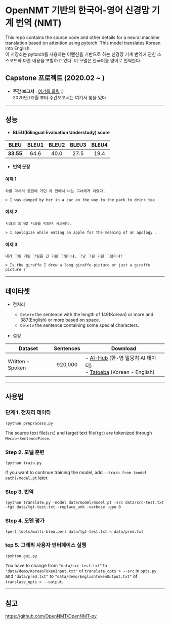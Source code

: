 # OpenNMT 기반의 한국어-영어 신경망 기계 번역 (NMT)
This repo contains the source code and other details for a neural machine translation based on attention using pytorch. This model translates Korean into English.   
이 저장소는 pytorch를 사용하는 어텐션을 기반으로 하는 신경망 기계 번역에 관한 소스코드와 다른 내용을 포함하고 있다. 이 모델은 한국어를 영어로 번역한다. 

## Capstone 프로젝트 (2020.02 ~ )
* **주간 보고서** : [여기를 클릭](https://github.com/SoYoungCho/Korean-English-NMT/wiki/Weekly-Report-%231) :)  
2020년 02월 부터 주간보고서는 여기서 찾을 있다.

---

## 성능

* **BLEU(Bilingual Evaluation Understudy) score** 

| BLEU | BLEU1 | BLEU2 | BLEU3 | BLEU4 | 
|---|:---:|:---:|:---:|:---:|
| **33.55** | 64.6 | 40.0 | 27.5 | 19.4 | 

* **번역 문장**  

#### 예제 1 
```
차를 마시러 공원에 가던 차 안에서 나는 그녀에게 차였다.
```
```
> I was dumped by her in a car on the way to the park to drink tea .  
```
#### 예제 2  
```
사과의 의미로 사과를 먹으며 사과했다.
```
```
> I apologize while eating an apple for the meaning of an apology .
```
#### 예제 3
```
내가 그린 기린 그림은 긴 기린 그림이냐, 그냥 그린 기린 그림이냐?
```
```
> Is the giraffe I drew a long giraffe picture or just a giraffe picture ?
```
---


## 데이타셋

* 전처리 
  + `Delete` the sentence with the length of 149(Korean) or more and 387(English) or more based on space.
  + `Delete` the sentence containing some special characters.
  
* 설정

| <center>Dataset</center> | <center>Sentences</center> | <center>Download</center> | 
|---|:---:|---|  
| Written + Spoken | 920,000 | - [AI-Hub](http://www.aihub.or.kr/) (한-영 말뭉치 AI 데이터)<br>- [Tatoeba](https://tatoeba.org/eng/downloads) (Korean - English)|

---

## 사용법

### 단계 1. 전처리 데이타
```
!python preprocess.py
```
The source text file(`src`) and target text file(`tgt`) are tokenized through `Mecab`+`SentencePiece`.

### Step 2. 모델 훈련
```
!python train.py
```
If you want to continue training the model, add `--train_from (model path)/model.pt` later.

### Step 3. 번역
```
!python translate.py -model data/model/model.pt -src data/src-test.txt -tgt data/tgt-test.txt -replace_unk -verbose -gpu 0
```

### Step 4. 모델 평가
```
!perl tools/multi-bleu.perl data/tgt-test.txt < data/pred.txt
```

### tep 5. 그래픽 사용자 인터페이스 실행
```
!pyhton gui.py
```
You have to change from `"data/src-test.txt"` to `"data/demo/KoreanTokenInput.txt"` of `translate_opts > --src` in `opts.py`
and `"data/pred.txt"` to `"data/demo/EnglishTokenOutput.txt"` of `translate_opts > --output`.

---

## 참고 
https://github.com/OpenNMT/OpenNMT-py
